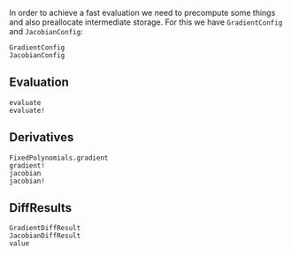 In order to achieve a fast evaluation we need to precompute some things and also preallocate
intermediate storage. For this we have `GradientConfig` and `JacobianConfig`:
```@docs
GradientConfig
JacobianConfig
```

## Evaluation
```@docs
evaluate
evaluate!
```

##  Derivatives
```@docs
FixedPolynomials.gradient
gradient!
jacobian
jacobian!
```


## DiffResults
```@docs
GradientDiffResult
JacobianDiffResult
value
```
